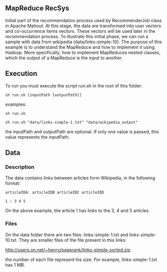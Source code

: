 ## MapReduce RecSys

Initial part of the recommendation process used by RecommenderJob class in Apache Mahout. At this stage, the data are transformed into user vectors and co-occurrence  items vectors. These vectors will be used later in the recommendation process.
To illustrate this initial phase, we can run a sample with data from wikipedia (data/links-simple-10).
The purpose of this example is to understand the MapReduce and how to implement it using Hadoop. More specifically, how to implement MapReduces nested classes, which the output of a MapReduce is the input to another.

## Execution

To run you must execute the script run.sh in the root of this folder:
```
sh run.sh [inputPath [outputPath]]
```
examples:

```
sh run.sh
```

```
sh run.sh "data/links-simple-1.txt" "data/wikipedia_output"
```


the inputPath and outputPath are optional. If only one value is passed, this value represents the inputPath.

## Data
### Description
The data contains links between articles form Wikipedia, in the following format:

```
articleIDA: articleIDB articleIDC articleIDD
```

```
1 : 3 4 5
```
On the above example, the article 1 has links to the 3, 4 and 5 articles.

### Files

On the data folder there are two files: links-simple-1.txt and links-simple-10.txt. They are smaller files of the file present in this links:

http://users.on.net/~henry/pagerank/links-simple-sorted.zip

the number of each file represent his size. For example, links-simple-1.txt has 1 MB.
